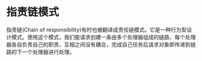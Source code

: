 # 指责链模式
指责链(Chain of responsibility)有时也被翻译成责任链模式。它是一种行为型设计模式。使用这个模式，我们能请求创建一条由多个处理器组成的链路，每个处理器各自负责自己的职责，互相之间没有耦合，完成自己任务后请求对象即传递到链路的下一个处理器进行处理。


